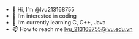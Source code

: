 - 👋 Hi, I’m @lvu213168755
- 👀 I’m interested in coding
- 🌱 I’m currently learning C, C++, Java
- 📫 How to reach me lvu_213168755@lvu.edu.vn

<!---
lvu213168755/lvu213168755 is a ✨ special ✨ repository because its `README.md` (this file) appears on your GitHub profile.
You can click the Preview link to take a look at your changes.
--->
